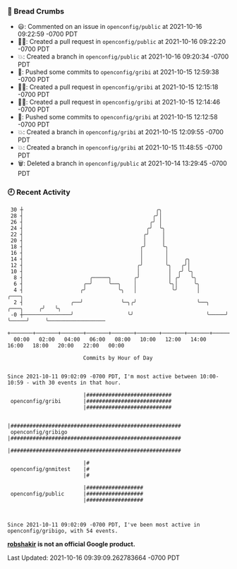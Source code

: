 ### 🍞 Bread Crumbs

 * 😃: Commented on an issue in `openconfig/public` at 2021-10-16 09:22:59 -0700 PDT
 * ✍🏼: Created a pull request in `openconfig/public` at 2021-10-16 09:22:20 -0700 PDT
 * 💥: Created a branch in `openconfig/public` at 2021-10-16 09:20:34 -0700 PDT
 * 🚢: Pushed some commits to `openconfig/gribi` at 2021-10-15 12:59:38 -0700 PDT
 * ✍🏼: Created a pull request in `openconfig/gribi` at 2021-10-15 12:15:18 -0700 PDT
 * ✍🏼: Created a pull request in `openconfig/gribi` at 2021-10-15 12:14:46 -0700 PDT
 * 🚢: Pushed some commits to `openconfig/gribi` at 2021-10-15 12:12:58 -0700 PDT
 * 💥: Created a branch in `openconfig/gribi` at 2021-10-15 12:09:55 -0700 PDT
 * 💥: Created a branch in `openconfig/gribi` at 2021-10-15 11:48:55 -0700 PDT
 * 🗑: Deleted a branch in `openconfig/public` at 2021-10-14 13:29:45 -0700 PDT

### 🕘 Recent Activity
```
 30 ┼                                          ╭╮
 28 ┤                                         ╭╯│
 26 ┤                                        ╭╯ │
 24 ┤                                       ╭╯  ╰╮
 22 ┤                                      ╭╯    │
 20 ┤                                      │     │
 18 ┤                                     ╭╯     ╰╮
 16 ┤                                     │       │
 14 ┤                                     │       │     ╭╮
 12 ┤                                    ╭╯       ╰╮   ╭╯│
 10 ┤                                    │         │  ╭╯ ╰╮
  8 ┤                     ╭─────╮       ╭╯         │ ╭╯   ╰╮
  6 ┤                   ╭─╯     ╰──╮    │          ╰╮│     ╰╮
  4 ┤                  ╭╯          ╰╮   │           ╰╯      │                   ╭───╮
  2 ┤               ╭──╯            ╰─╮╭╯                   ╰──╮     ╭───╮     ╭╯   ╰╮
 -0 ┼───────────────╯                 ╰╯                       ╰─────╯   ╰─────╯     ╰──────────────────
    +───────+───────+───────+───────+───────+───────+───────+───────+───────+───────+───────+───────+────
  00:00   02:00   04:00   06:00   08:00   10:00   12:00   14:00   16:00   18:00   20:00   22:00   00:00   

						Commits by Hour of Day


Since 2021-10-11 09:02:09 -0700 PDT, I'm most active between 10:00-10:59 - with 30 events in that hour.

```



```
                        |###########################
 openconfig/gribi       |###########################
                        |###########################

                        |######################################################
 openconfig/gribigo     |######################################################
                        |######################################################

                        |#
 openconfig/gnmitest    |#
                        |#

                        |##################
 openconfig/public      |##################
                        |##################



Since 2021-10-11 09:02:09 -0700 PDT, I've been most active in openconfig/gribigo, with 54 events.

```
**[robshakir](mailto:robjs@google.com) is not an official Google product.**  


Last Updated: 2021-10-16 09:39:09.262783664 -0700 PDT
